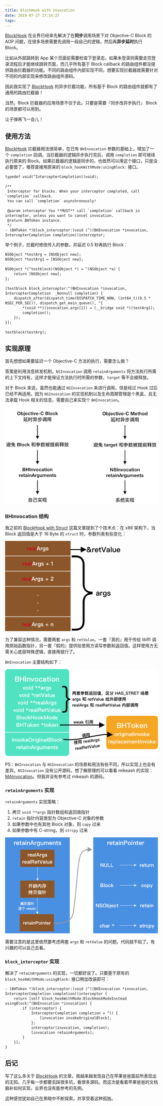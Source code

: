 ```yaml
---
title: BlockHook with Invocation
date: 2019-07-27 17:14:27
tags:
---
```


[BlockHook](https://github.com/yulingtianxia/BlockHook) 在业界已经率先解决了在**同步**调用场景下对 Objective-C Block 的 AOP 问题，在很多场景需要先调用一段自己的逻辑，然后再**异步延时**执行 Block。

比如从外部跳转到 App 某个页面前需要检查下登录态，如果未登录则需要走完登录流程后才能继续跳转页面，而几乎所有基于 Block callback 的路由组件都没提供路由拦截器的功能。不同的路由组件内部实现不同，想要实现拦截器就需要针对不同的内部实现来修改路由组件源码。

因此我实现了 [BlockHook](https://github.com/yulingtianxia/BlockHook) 的异步拦截功能，所有基于 Block 的路由组件就都有了通用的路由拦截器！

当然，Block 拦截器的应用场景不仅于此。只要是需要『同步改异步执行』 Block 的场景都可以用到。

让子弹再飞一会儿！

<!--more-->

## 使用方法

[BlockHook](https://github.com/yulingtianxia/BlockHook) 拦截器用法很简单，在已有 `BHInvocation` 参数的基础上，增加了一个 `completion` 回调。当拦截器的逻辑异步执行完后，调用 `completion` 即可继续执行原来的 Block。如果拦截器的逻辑是同步的，也依然可以用这个接口，只是没必要罢了，推荐直接用原来的 `block_hookWithMode:usingBlock:` 接口。

```objc
typedef void(^IntercepterCompletion)(void);

/**
 Interceptor for blocks. When your interceptor completed, call `completion` callback.
 You can call `completion` asynchronously!

 @param interceptor You **MUST** call `completion` callback in interceptor, unless you want to cancel invocation.
 @return BHToken instance.
 */
- (BHToken *)block_interceptor:(void (^)(BHInvocation *invocation, IntercepterCompletion completion))interceptor;
```

举个例子，拦截时修改传入的参数，并延迟 0.5 秒再执行 Block：

```objc
NSObject *testArg = [NSObject new];
NSObject *testArg1 = [NSObject new];
    
NSObject *(^testblock)(NSObject *) = ^(NSObject *a) {
    return [NSObject new];
};
    
[testblock block_interceptor:^(BHInvocation *invocation, IntercepterCompletion  _Nonnull completion) {
    dispatch_after(dispatch_time(DISPATCH_TIME_NOW, (int64_t)(0.5 * NSEC_PER_SEC)), dispatch_get_main_queue(), ^{
        *(void **)(invocation.args[1]) = (__bridge void *)(testArg1);
        completion();
    });
}];
    
testblock(testArg);
```

## 实现原理

首先想想如果要延迟一个 Objective-C 方法的执行，需要怎么做？

答案是利用消息转发机制，`NSInvocation` 调用 `retainArguments` 将方法执行所需的上下文持有，这样才能保证方法执行时所需的参数、`target` 等不会被释放。

对于 Block 来说，虽然也能通过 `NSInvocation` 来进行调用，但是经过 Hook 过后已经不再适用。因为 `NSInvocation` 的实现机制以及生命周期管理是个黑盒，且无法承载 Hook 相关的信息，需要自己来实现个 `BHInvocation`。

![](https://github.com/yulingtianxia/Blog-Hexo-Source/blob/master/source/resources/BlockHook/BlockInterceptor.png?raw=true)

### BHInvocation 结构

我之前的 [BlockHook with Struct](http://yulingtianxia.com/blog/2019/04/27/BlockHook-with-Struct/) 这篇文章提到了个技术点：在 x86 架构下，当 Block 返回值是大于 16 Byte 的 `struct` 时，参数列表有些变化：

![](https://github.com/yulingtianxia/Blog-Hexo-Source/blob/master/source/resources/BlockHook/realArgs.png?raw=true)

为了兼容这种情况，需要两套 `args` 和 `retValue`。一套『真的』用于传给 libffi 调用原始函数指针，另一套『假的』提供给使用方读写参数和返回值。这样使用方无需关心底层特殊逻辑，直接用就行了。

`BHInvocation` 主要结构如下：

![](https://github.com/yulingtianxia/Blog-Hexo-Source/blob/master/source/resources/BlockHook/BHInvocation.png?raw=true)

PS：`BHInvocation` 与 `NSInvocation` 的场景和用法有些不同，所以实现上也会有差异。`NSInvocation` 没有公开源码，想了解原理的可以看看 mikeash 的实现： [MAInvocation](https://github.com/mikeash/MAInvocation)。但我并没有参考过 mikeash 的源码。

### `retainArguments` 实现

`retainArguments` 实现策略：
1. 拷贝 `void **args` 指针数组和返回值指针
2. `retain` 指针内容类型为 Objective-C 对象的参数
3. 如果参数中也有其他 Block 对象，则 `copy` 过来
4. 如果参数中有 C-string，则 `strcpy` 过来


![](https://github.com/yulingtianxia/Blog-Hexo-Source/blob/master/source/resources/BlockHook/retainArguments.png?raw=true)

需要注意的是这里依然要考虑两套 `args` 和 `retValue` 的问题。代码就不贴了，有兴趣的可以自己去看。

### `block_interceptor` 实现

解决了 `retainArguments` 的实现，一切都好说了。只要基于原有的 `block_hookWithMode:usingBlock:` 接口稍加改装即可：

```
- (BHToken *)block_interceptor:(void (^)(BHInvocation *invocation, IntercepterCompletion completion))interceptor {
    return [self block_hookWithMode:BlockHookModeInstead usingBlock:^(BHInvocation *invocation) {
        if (interceptor) {
            IntercepterCompletion completion = ^() {
                [invocation invokeOriginalBlock];
            };
            interceptor(invocation, completion);
            [invocation retainArguments];
        }
    }];
}
```

## 后记

写了这么多关于 [BlockHook](https://github.com/yulingtianxia/BlockHook) 的文章，我越来越发现自己在苹果爸爸面前所表现出的无知。几乎每一步都要去踩很多坑，看很多源码。而这次是看着苹果爸爸的文档脑补如何实现，业界也没有能参考的先例。

这种感觉犹如自己在黑暗中不断探索，并享受着这种孤独。